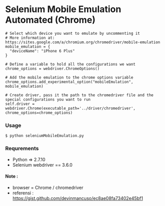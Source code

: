 # Selenium Mobile Emulation Automated (Chrome)
```
# Select which device you want to emulate by uncommenting it
# More information at: https://sites.google.com/a/chromium.org/chromedriver/mobile-emulation
mobile_emulation = {
  "deviceName": "iPhone 6 Plus"
}

# Define a variable to hold all the configurations we want
chrome_options = webdriver.ChromeOptions()

# Add the mobile emulation to the chrome options variable
chrome_options.add_experimental_option("mobileEmulation", mobile_emulation)

# Create driver, pass it the path to the chromedriver file and the special configurations you want to run
self.driver = webdriver.Chrome(executable_path='../driver/chromedriver', chrome_options=chrome_options)
```

### Usage
```
$ python seleniumMobileEmulation.py
```

### Requrements
- Python => 2.7.10
- Selenium webdriver == 3.6.0

#### Note :
- browser = Chrome / chromedriver
- referensi : https://gist.github.com/devinmancuso/ec8ae08fa73402e45bf1

